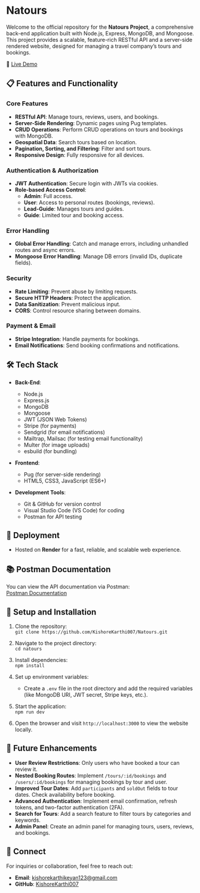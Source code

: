 # Natours

Welcome to the official repository for the **Natours Project**, a comprehensive back-end application built with Node.js, Express, MongoDB, and Mongoose. This project provides a scalable, feature-rich RESTful API and a server-side rendered website, designed for managing a travel company’s tours and bookings.

🌟 [Live Demo](https://natours-85gu.onrender.com/)

## 📋 Features and Functionality
### **Core Features**
- **RESTful API**: Manage tours, reviews, users, and bookings.
- **Server-Side Rendering**: Dynamic pages using Pug templates.
- **CRUD Operations**: Perform CRUD operations on tours and bookings with MongoDB.
- **Geospatial Data**: Search tours based on location.
- **Pagination, Sorting, and Filtering**: Filter and sort tours.
- **Responsive Design**: Fully responsive for all devices.

### **Authentication & Authorization**
- **JWT Authentication**: Secure login with JWTs via cookies.
- **Role-based Access Control**:
  - **Admin**: Full access.
  - **User**: Access to personal routes (bookings, reviews).
  - **Lead-Guide**: Manages tours and guides.
  - **Guide**: Limited tour and booking access.

### **Error Handling**
- **Global Error Handling**: Catch and manage errors, including unhandled routes and async errors.
- **Mongoose Error Handling**: Manage DB errors (invalid IDs, duplicate fields).

### **Security**
- **Rate Limiting**: Prevent abuse by limiting requests.
- **Secure HTTP Headers**: Protect the application.
- **Data Sanitization**: Prevent malicious input.
- **CORS**: Control resource sharing between domains.
  
### **Payment & Email**
- **Stripe Integration**: Handle payments for bookings.
- **Email Notifications**: Send booking confirmations and notifications.

## 🛠️ Tech Stack

- **Back-End**:
  - Node.js
  - Express.js
  - MongoDB
  - Mongoose
  - JWT (JSON Web Tokens)
  - Stripe (for payments)
  - Sendgrid (for email notifications)
  - Mailtrap, Mailsac (for testing email functionality)
  - Multer (for image uploads)
  - esbuild (for bundling)

- **Frontend**:
  - Pug (for server-side rendering)
  - HTML5, CSS3, JavaScript (ES6+)

- **Development Tools**:
  - Git & GitHub for version control
  - Visual Studio Code (VS Code) for coding
  - Postman for API testing

## 🚀 Deployment

- Hosted on **Render** for a fast, reliable, and scalable web experience.

## 📚 Postman Documentation

You can view the API documentation via Postman:  
[Postman Documentation](https://documenter.getpostman.com/view/23767871/2sAYJ4jgr4)

## 🔧 Setup and Installation

1. Clone the repository:  
   `git clone https://github.com/KishoreKarthi007/Natours.git`

2. Navigate to the project directory:  
   `cd natours`

3. Install dependencies:  
   `npm install`

4. Set up environment variables:  
   - Create a `.env` file in the root directory and add the required variables (like MongoDB URI, JWT secret, Stripe keys, etc.).

5. Start the application:  
   `npm run dev`

6. Open the browser and visit `http://localhost:3000` to view the website locally.

## 📌 Future Enhancements

- **User Review Restrictions**: Only users who have booked a tour can review it.
- **Nested Booking Routes**: Implement `/tours/:id/bookings` and `/users/:id/bookings` for managing bookings by tour and user.
- **Improved Tour Dates**: Add `participants` and `soldOut` fields to tour dates. Check availability before booking.
- **Advanced Authentication**: Implement email confirmation, refresh tokens, and two-factor authentication (2FA).
- **Search for Tours**: Add a search feature to filter tours by categories and keywords.
- **Admin Panel**: Create an admin panel for managing tours, users, reviews, and bookings.

## 🤝 Connect

For inquiries or collaboration, feel free to reach out:

- **Email**: [kishorekarthikeyan123@gmail.com](mailto:kishorekarthikeyan123@gmail.com)
- **GitHub**: [KishoreKarthi007](https://github.com/KishoreKarthi007)
